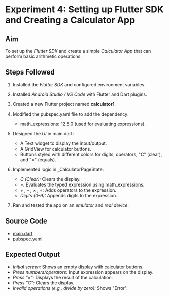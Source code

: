 
# Experiment 4: Setting up Flutter SDK and Creating a Calculator App

## Aim

To set up the *Flutter SDK* and create a simple *Calculator App* that can perform basic arithmetic operations.

## Steps Followed

1. Installed the *Flutter SDK* and configured environment variables.
2. Installed *Android Studio / VS Code* with Flutter and Dart plugins.
3. Created a new Flutter project named **calculator1**.
4. Modified the pubspec.yaml file to add the dependency:

   * math_expressions: ^2.5.0 (used for evaluating expressions).
5. Designed the *UI* in main.dart:

   * A Text widget to display the input/output.
   * A GridView for calculator buttons.
   * Buttons styled with different colors for digits, operators, "C" (clear), and "=" (equals).
6. Implemented logic in _CalculatorPageState:

   * *C (Clear):* Clears the display.
   * *=:* Evaluates the typed expression using math_expressions.
   * *+ , - , × , ÷:* Adds operators to the expression.
   * *Digits (0–9):* Appends digits to the expression.
7. Ran and tested the app on an *emulator* and *real device*.

## Source Code

* [main.dart](./main.dart)
* [pubspec.yaml](./pubspec.yaml)

## Expected Output

* *Initial screen:* Shows an empty display with calculator buttons.
* *Press numbers/operators:* Input expression appears on the display.
* *Press "=":* Displays the result of the calculation.
* *Press "C":* Clears the display.
* *Invalid operations (e.g., divide by zero):* Shows "Error".
